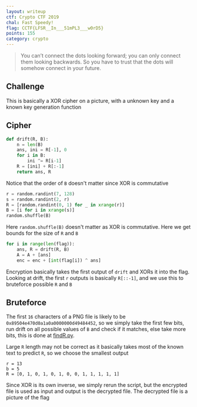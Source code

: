 ```yaml
---
layout: writeup
ctf: Crypto CTF 2019
chal: Fast Speedy!
flag: CCTF{LFSR__In___51mPL3___w0rD5}
points: 155
category: crypto
---
```


> You can’t connect the dots looking forward; you can only connect them looking backwards. So you have to trust that the dots will somehow connect in your future.

## Challenge

This is basically a XOR cipher on a picture, with a unknown key and a known key generation function

## Cipher

```python
def drift(R, B):
    n = len(B)
    ans, ini = R[-1], 0
    for i in B:
        ini ^= R[i-1]
    R = [ini] + R[:-1]
    return ans, R
```
Notice that the order of `B` doesn't matter since XOR is commutative

```python
r = random.randint(7, 128)
s = random.randint(2, r)
R = [random.randint(0, 1) for _ in xrange(r)]
B = [i for i in xrange(s)]
random.shuffle(B)
```
Here `random.shuffle(B)` doesn't matter as XOR is commutative. Here we get bounds for the size of `R` and `B`

```python
for i in range(len(flag)):
    ans, R = drift(R, B)
    A = A + [ans]
    enc = enc + [int(flag[i]) ^ ans]
```
Encryption basically takes the first output of `drift` and XORs it into the flag. Looking at drift, the first `r` outputs is basically `R[::-1]`, and we use this to bruteforce possible `R` and `B`

## Bruteforce

The first `16` characters of a PNG file is likely to be `0x89504e470d0a1a0a0000000d49484452`, so we simply take the first few bits, run drift on all possible values of `B` and check if it matches, else take more bits, this is done at [findR.py](findR.py).

Large `R` length may not be correct as it basically takes most of the known text to predict `R`, so we choose the smallest output

```
r = 13
b = 5
R = [0, 1, 0, 1, 0, 1, 0, 0, 1, 1, 1, 1, 1]
```

Since XOR is its own inverse, we simply rerun the script, but the encrypted file is used as input and output is the decrypted file. The decrypted file is a picture of the flag
